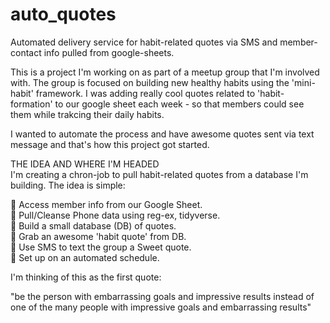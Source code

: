 # auto_quotes

Automated delivery service for habit-related quotes via SMS and member-contact info pulled from google-sheets.

This is a project I'm working on as part of a meetup group that I'm involved with. The group is focused on building new healthy habits using the 'mini-habit' framework. I was adding really cool quotes related to 'habit-formation' to our google sheet each week - so that members could see them while trakcing their daily habits.

I wanted to automate the process and have awesome quotes sent via text message and that's how this project got started.

THE IDEA AND WHERE I'M HEADED  
I'm creating a chron-job to pull habit-related quotes from a database I'm building. The idea is simple: 

📌 Access member info from our Google Sheet.  
📌 Pull/Cleanse Phone data using reg-ex, tidyverse.  
📌 Build a small database (DB) of quotes.  
📌 Grab an awesome 'habit quote' from DB.  
📌 Use SMS to text the group a Sweet quote.  
📌 Set up on an automated schedule.    

I'm thinking of this as the first quote:  

"be the person with embarrassing goals and impressive results instead of one of the many people with impressive goals and embarrassing results"